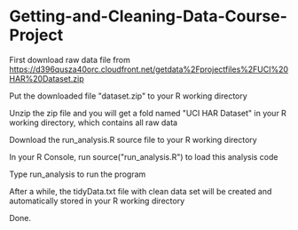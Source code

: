 # Getting-and-Cleaning-Data-Course-Project
First download raw data file from https://d396qusza40orc.cloudfront.net/getdata%2Fprojectfiles%2FUCI%20HAR%20Dataset.zip

Put the downloaded file "dataset.zip" to your R working directory

Unzip the zip file and you will get a fold named "UCI HAR Dataset" in your R working directory, which contains all raw data

Download the run_analysis.R source file to your R working directory

In your R Console, run source("run_analysis.R") to load this analysis code

Type run_analysis to run the program

After a while, the tidyData.txt file with clean data set will be created and automatically stored in your R working directory

Done.
